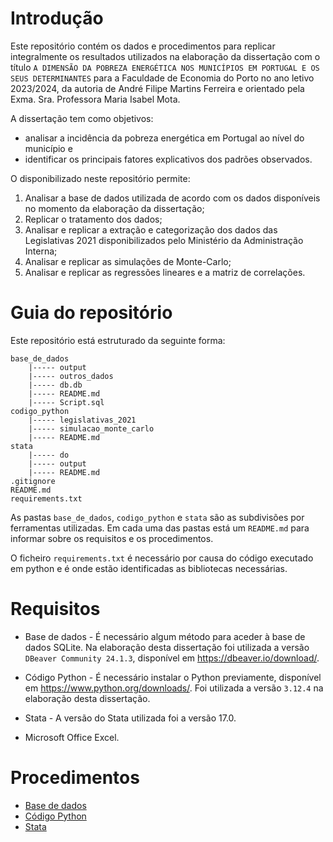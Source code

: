 # Introdução
Este repositório contém os dados e procedimentos para replicar integralmente os resultados utilizados na elaboração da dissertação com o título `A DIMENSÃO DA POBREZA ENERGÉTICA NOS MUNICÍPIOS EM PORTUGAL E OS SEUS DETERMINANTES` para a Faculdade de Economia do Porto no ano letivo 2023/2024, da autoria de André Filipe Martins Ferreira e orientado pela Exma. Sra. Professora Maria Isabel Mota.

A dissertação tem como objetivos:
- analisar a incidência da pobreza energética em Portugal ao nível do município e
- identificar os principais fatores explicativos dos padrões observados.

O disponibilizado neste repositório permite:
1. Analisar a base de dados utilizada de acordo com os dados disponíveis no momento da elaboração da dissertação;
2. Replicar o tratamento dos dados;
3. Analisar e replicar a extração e categorização dos dados das Legislativas 2021 disponibilizados pelo Ministério da Administração Interna;
4. Analisar e replicar as simulações de Monte-Carlo;
5. Analisar e replicar as regressões lineares e a matriz de correlações.

# Guia do repositório
Este repositório está estruturado da seguinte forma:
```
base_de_dados
    |----- output
    |----- outros_dados
    |----- db.db
    |----- README.md
    |----- Script.sql
codigo_python
    |----- legislativas_2021
    |----- simulacao_monte_carlo
    |----- README.md
stata
    |----- do
    |----- output
    |----- README.md
.gitignore
README.md
requirements.txt
```

As pastas `base_de_dados`, `codigo_python` e `stata` são as subdivisões por ferramentas utilizadas. Em cada uma das pastas está um `README.md` para informar sobre os requisitos e os procedimentos.

O ficheiro `requirements.txt` é necessário por causa do código executado em python e é onde estão identificadas as bibliotecas necessárias.

# Requisitos
- Base de dados - É necessário algum método para aceder à base de dados SQLite. Na elaboração desta dissertação foi utilizada a versão  `DBeaver Community 24.1.3`, disponível em https://dbeaver.io/download/.

- Código Python - É necessário instalar o Python previamente, disponível em https://www.python.org/downloads/. Foi utilizada a versão `3.12.4` na elaboração desta dissertação.

- Stata - A versão do Stata utilizada foi a versão 17.0.

- Microsoft Office Excel.

# Procedimentos
- [Base de dados](base_de_dados/README.md)
- [Código Python](codigo_python/README.md)
- [Stata](stata/README.md)
